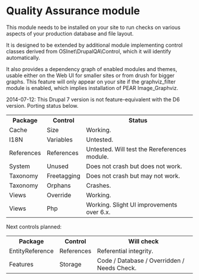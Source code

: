 Quality Assurance module
========================

This module needs to be installed on your site to run checks on various aspects
of your production database and file layout.

It is designed to be extended by additional module implementing control classes
derived from OSInet\DrupalQA\Control, which it will identify automatically.

It also provides a dependency graph of enabled modules and themes, usable either
on the Web UI for smaller sites or from drush for bigger graphs. This feature
will only appear on your site if the graphviz_filter module is enabled, which
implies installation of PEAR Image_Graphviz.

2014-07-12: This Drupal 7 version is not feature-equivalent with the D6
version. Porting status below.

<table>
  <tr>
    <th>Package</th>
    <th>Control</th>
    <th>Status</th>
    </tr>
  <tr>
    <td>Cache</td>
    <td>Size</td>
    <td>Working.</td>
    </tr>
  <tr>
    <td>I18N</td>
    <td>Variables</td>
    <td>Untested.</td>
    </tr>
  <tr>
    <td>References</td>
    <td>References</td>
    <td>Untested. Will test the Rereferences module.</td>
    </tr>
  <tr>
    <td>System</td>
    <td>Unused</td>
    <td>Does not crash but does not work.</td>
    </tr>
  <tr>
    <td>Taxonomy</td>
    <td>Freetagging</td>
    <td>Does not crash but may not work.</td>
    </tr>
  <tr>
    <td>Taxonomy</td>
    <td>Orphans</td>
    <td>Crashes.</td>
    </tr>
  <tr>
    <td>Views</td>
    <td>Override</td>
    <td>Working.</td>
    </tr>
  <tr>
    <td>Views</td>
    <td>Php</td>
    <td>Working. Slight UI improvements over 6.x.</td>
    </tr>
  </table>

Next controls planned:

<table>
  <tr>
    <th>Package</th>
    <th>Control</th>
    <th>Will check</th>
    </tr>
  <tr>
    <td>EntityReference</td>
    <td>References</td>
    <td>Referential integrity.</td>
    </tr>
  <tr>
    <td>Features</td>
    <td>Storage</td>
    <td>Code / Database / Overridden / Needs Check.</td>
    </tr>
  </table>


